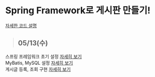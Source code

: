 # Spring Framework로 게시판 만들기!
[자세한 코드 설명](https://jayrightthere.tistory.com/)

>## 05/13(수) 
스프링 프레임워크 초기 설정 [자세히 보기](https://jayrightthere.tistory.com/entry/Spring-Framework-%EC%B4%88%EA%B8%B0-%EC%84%A4%EC%A0%95)
<br>
MyBatis, MySQL 설정 [자세히 보기](https://jayrightthere.tistory.com/entry/Spring-MyBatis)
<br>
게시글 등록, 조회 구현 [자세히 보기](https://jayrightthere.tistory.com/entry/%EC%8A%A4%ED%94%84%EB%A7%81-%ED%94%84%EB%A0%88%EC%9E%84%EC%9B%8C%ED%81%AC%EB%A1%9C-%EB%A7%8C%EB%93%9C%EB%8A%94-%EA%B2%8C%EC%8B%9C%ED%8C%90)
<br>
<br>
